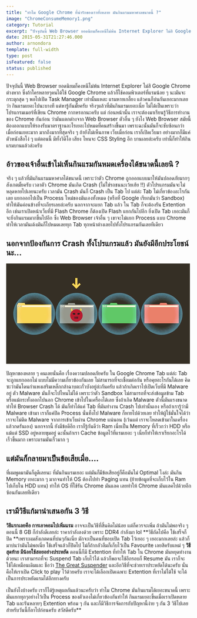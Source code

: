 ```yaml
---
title: "ทำไม Google Chrome ที่น่ารักของเราทั้งหลาย มันกินแรมมหาศาลขนาดนี้ ?"
image: "ChromeConsumeMemory1.png"
category: Tutorial
excerpt: "ปัจจุบันนี้ Web Browser ยอดนิยมก็คงหนีไม่พ้น Internet Explorer ไม่สิ Google Chrome ต่างหาก ซึ่งถ้าใครหลายๆคนได้ใช้ Google Chrome"
date: 2015-05-31T21:27:46.000
author: arnondora
template: full-width
type: post
isFeatured: false
status: published
---
```


ปัจจุบันนี้ Web Browser ยอดนิยมก็คงหนีไม่พ้น Internet Explorer ไม่สิ Google Chrome ต่างหาก ซึ่งถ้าใครหลายๆคนได้ใช้ Google Chrome แล้วก็ใช้คอมพิวเตอร์ที่แรมน้อย ๆ นะมันจะกระตุกสุด ๆ พอไปเปิด Task Manager เท่านั้นแหละ แรมหายเกลี้ยง แล้วคนก็บ่นกันเยอะมากเลยว่า กินแรมเยอะไปนะบางที แต่หารู้กันมั้ยครับ จริงๆแล้วที่มันกินแรมเยอะเนี่ย ไม่ได้เป็นเพราะว่า โปรแกรมเมอร์ที่เขียน Chrome กากหรอกนะครับ แต่ ก่อนหน้านั้น เราจะต้องมาเรียนรู้วิธีการทำงานของ Chrome กันก่อน ว่ามันแตกต่างจาก Web Browser ตัวอื่น ๆ ยังไง
Web Browser สมัยนี้ต้องออกแบบให้รองรับมาตราฐานอะไรเยอะไปหมดที่คนสร้างขึ้นมา เพราะฉะนั้นมันก็จะซับซ้อนกว่า เมื่อก่อนเยอะมาก มากถึงมากที่สุดจริง ๆ ถ้ายังไม่เห็นภาพ เว็บเมื่อก่อน เราก็เปิดเว็บมา อย่างมากก็มีแค่ตัวหนังสือโง่ ๆ แต่ตอนนี้ มีทั้งวิดีโอ เสียง ไหนจะ CSS Styling อีก บานเลยล่ะครับ เท่านี้ก็ทำให้กินแรมบานแล้วล่ะครับ

## อ้าวของเจ้าอื่นเข้าไม่เห็นกินแรมกันหมดเครื่องได้ขนาดนี้เลยนิ ?
จริง ๆ แล้วที่มันกินแรมมหาศาลได้ขนาดนี้ เพราะว่าตัว Chrome ถูกออกแบบมาให้มันปลอดภัยมากๆ สังเกตมั้ยครับ เวลาตัว Chrome มันเกิด Crash (ไม่ใช่รถชนนะเว้ยเฮ้ย !!) ตัวโปรแกรมมันจะไม่หลุดหายไปเลยนะครับ เวลามัน Crash มันก็ Crash เป็น Tab ไป แต่ล่ะ Tab ไม่เกี่ยวข้องอะไรกันเลย แยกออกไปเป็น Process ใหม่ของมันเองทั้งหมด (หรือที่ Google เรียกมันว่า Sandbox) ทำให้มันค่อนข้างที่จะเถียรเลยล่ะครับ
นอกจากจะแยก Tab แล้ว ใน Tab ก็จะต้องรัน Extention อีก เช่นเราเปิดหน้าเว็บที่มี Flash Chrome ก็ต้องเปิด Flash แยกกันไปอีก ยิ่งเปิด Tab เยอะมันก็จะยิ่งกินแรมมากขึ้นไปอีก ซึ่ง Web Browser เจ้าอื่น ๆ เขาจะไม่แยก Process แบบ Chrome ทำให้เวลามันเด้งมันก็ไปหมดเลยทุก Tab ทุกหน้าต่างเลยไปทั้งโปรแกรมกันเลยทีเดียว

## นอกจากป้องกันการ Crash ทั้งโปรแกรมแล้ว มันยังมีอีกประโยชน์นะ...
![ChromeConsumeMemory1](./ChromeConsumeMemory1.png)

ปัญหาของหลาย ๆ คนเลยนั่นคือ เรื่องความปลอดภัยครับ ใน Google Chrome Tab แต่ล่ะ Tab จะถูกแยกออกไม่ แบบไม่มีความเกี่ยวข้องกันเลย ไม่สามารถที่จะเชื่อมต่อกัน หรือคุยอะไรกันได้เลย คิดซะว่ามันโดนกำแพงเสริมเหล็กกล้าฉาบตะกั่วบังอยู่ล่ะกันครับ แล้วถ้าเกิดเราไปเปิดเว็บที่มี Malware อยู่ ตัว Malware มันก็จะไปไหนไม่ได้ เพราะว่าตัว Sandbox ไม่สามารถที่จะส่งข้อมูลข้าม Tab หรือแม้กระทั่งออกไปนอก Chrome เข้าไปในเครื่องได้เลย ซึ่งถ้าเกิด Malware ตัวนี้มันแรงขนาดทำให้ Browser Crash ได้ มันก็ทำได้แค่ Tab ที่มันทำงาน Crash ไปเท่านั้นเอง หรือถ้าเรารู้ว่ามี Malware เข้ามา เราก็แค่ปิด Process นั่นทิ้งไป Malware ก็หายไปด้วยเลย ทำให้ผู้ใช้มั่นใจได้ว่า เราจะไม่ติด Malware จากการเข้าเว็บผ่าน Chrome แน่นอน (เว้นแต่ เราจะโหลดเข้ามาในเครื่องแล้วกดรันเอง)
นอกจากนี้ ยังมีข้อดีอีก เราก็รู้กันดีว่า Ram เนี่ยเป็น Memory ที่เร็วกว่า HDD หรือแม้แต่ SSD อยู่หลายขุมอยู่ ฉะนั้นถ้าเรา Cache ข้อมูลไว้ที่แรมเยอะ ๆ เนี่ยก็ทำให้เราเรียกอะไรได้เร็วขึ้นมาก เพราะแรมมันเร็วมาก ๆ

## แต่มันก็กลายมาเป็นข้อเสียเมื่อ....
ที่ผมพูดมามันก็ดูดีเลยนะ ที่มันกินแรมเยอะ แต่มันก็มีข้อเสียอยู่ก็คือมันไม่ Optimal ไงล่ะ มันกิน Memory เยอะมาก ๆ มากจนทำให้ OS ต้องไปทำ Paging แทน (ย้ายข้อมูลที่จะเก็บไว้ใน Ram ไปเก็บใน HDD แทน) ทำให้ OS ที่ใช้รัน Chrome มันแลค เลยทำให้ Chrome มันแลคไปด้วยอีก ซ้อนกันเลยทีเดียว

## เรามีวิธีแก้มานำเสนอกัน 3 วิธี
**วิธีแรกเลยคือ การเอาคอมไปเพิ่มแรม** อาจจะเป็นวิธีที่สิ้นคิดไม่น้อย แต่ก็ควรจะเพิ่ม ถ้ามันไม่พอจริง ๆ ตอนนี้ 8 GB ก็กำลังดีเลยล่ะ ราคากำลังลงด้วย เพราะ DDR4 กำลังมา lol
**วิธีถัดไปคือ ใช้เสร็จก็ปิด **เพราะผมสังเกตคนที่บ่นๆกันเนี่ย มักจะเป็นคนที่ชอบเปิด Tab ไว้เยอะ ๆ เยอะมากเลยล่ะ แล้วก็มาบ่นว่ามันไม่พอเนี่ย ใช้เสร็จแล้วก็ปิดไป ไม่ก็ถ้ากลัวลืมก็เก็บไว้เป็น Favourite เลยสิครับแหม่ ๆ
**วิธีสุดท้าย มีน้อยใช้สอยอย่างประหยัด** ตอนนี้ก็มี Extention ที่ทำให้ Tab ใน Chrome มันหยุดทำงานด้วยนะ เราสามารถที่จะ Suspend Tab เก็บไว้ได้ แล้วก็พอจะใช้อีกรอบก็ Resume มัน เราก็จะใช้ได้เหมือนเดิมและ ชื่อว่า [The Great Suspender][1] และอีกวิธีที่จะช่วยเราประหยัดได้นะครับ นั่นคือให้เราเปิด Click to play ไว้ด้วยครับ เราจะได้เลือกเปิดเฉพาะ Extention ที่เราไม่ได้ใช้ จะได้เป็นการประหยัดแรมได้อีกทางครับ

เป็นยังไงบ้างครับ เราก็ได้รู้เหตุผลกันแล้วนะครับว่า ทำไม Chrome มันกินแรมได้เยอะขนาดนี้ เพราะมันแยกทุกๆอย่างไว้เป็น Process ของตัวเองไม่เกี่ยวข้องกันทำให้ กินแรมเยอะขึ้นเมื่อเราเปิดหลาย Tab และรันหลายๆ Extention พร้อม ๆ กัน และก็มีวิธีการจัดการกับปัญหานี้ง่าย ๆ กัน 3 วิธีไปเลย สำหรับวันนี้ก็ลาไปก่อนครับ สวัสดีครับ**

[1]: https://chrome.google.com/webstore/detail/the-great-suspender/klbibkeccnjlkjkiokjodocebajanakg
